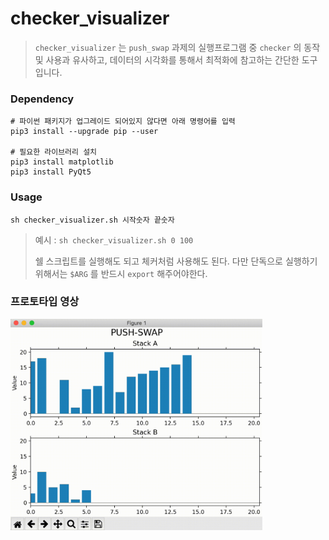# checker_visualizer

> `checker_visualizer` 는  `push_swap` 과제의 실행프로그램 중 `checker` 의 동작 및 사용과 유사하고, 데이터의 시각화를 통해서 최적화에 참고하는 간단한 도구 입니다.

### Dependency

```shell
# 파이썬 패키지가 업그레이드 되어있지 않다면 아래 명령어를 입력
pip3 install --upgrade pip --user

# 필요한 라이브러리 설치
pip3 install matplotlib
pip3 install PyQt5
```

### Usage

```shell
sh checker_visualizer.sh 시작숫자 끝숫자
```

> 예시 : `sh checker_visualizer.sh 0 100` 
>
> 쉘 스크립트를 실행해도 되고 체커처럼 사용해도 된다. 다만 단독으로 실행하기 위해서는 `$ARG` 를 반드시 `export` 해주어야한다.



### 프로토타입 영상

<img width="80%" src="https://github.com/dannylee93/checker_visualizer/blob/main/prototype_gif/checker_visualizer_prototype.gif"/>

